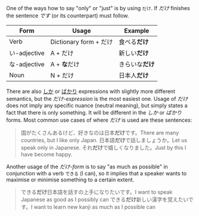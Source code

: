 One of the ways how to say "only" or "just" is by using `だけ`. If *だけ* finishes the sentence *です* (or its counterpart) must follow.

|Form|Usage|Example|
|-|-|-|
|Verb|Dictionary form + だけ|食べる**だけ**|
|い-adjective|A + だけ|新しい**だけ**|
|な-adjective|A + **な**だけ|きらいな**だけ**|
|Noun|N + だけ|日本人**だけ**|

There are also [しか](85) or [ばかり](57) expressions with slightly more different semantics, but the *だけ-expression* is the most easiest one. Usage of *だけ* does not imply any specific nuance (neutral meaning), but simply states a fact that there is only something. It will be different in the *しか* or *ばかり* forms.
Most common use cases of where *だけ* is used are these sentences:
>国がたくさんあるけど、好きなのは日本**だけ**です。There are many countries, but I like only Japan.
>日本語**だけ**で話しましょうか。Let us speak only in Japanese.
>それ**だけ**で嬉しくなりました。Just by this I have become happy.

Another usage of the *だけ-form* is to say "as much as possible" in conjunction with a verb `できる` (I can), so it implies that a speaker wants to maximise or minimise something to a certain extent.
>できる**だけ**日本語を話すの上手になりたいです。I want to speak Japanese as good as I possibly can
>できる**だけ**新しい漢字を覚えたいです。I want to learn new kanji as much as I possible can
